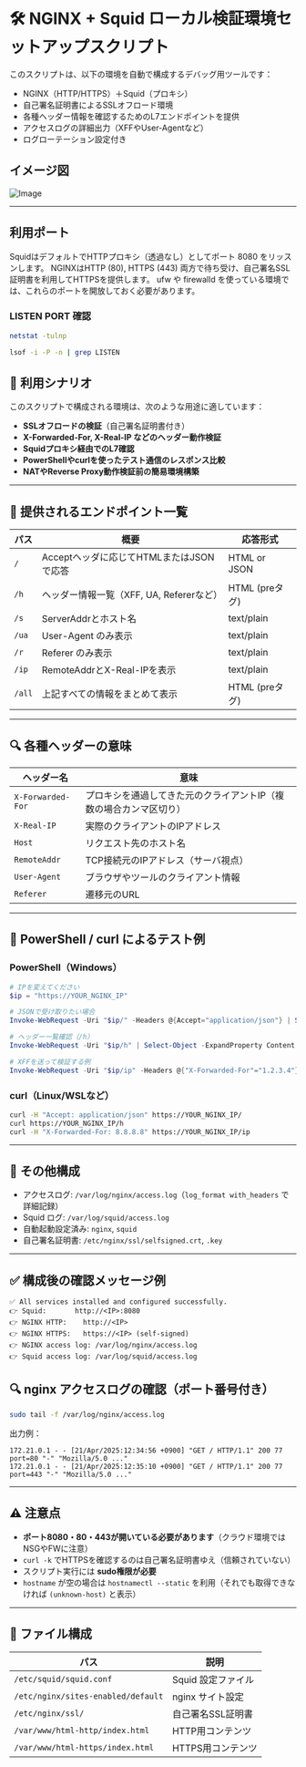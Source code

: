 
# 🛠 NGINX + Squid ローカル検証環境セットアップスクリプト

このスクリプトは、以下の環境を自動で構成するデバッグ用ツールです：

- NGINX（HTTP/HTTPS）＋Squid（プロキシ）
- 自己署名証明書によるSSLオフロード環境
- 各種ヘッダー情報を確認するためのL7エンドポイントを提供
- アクセスログの詳細出力（XFFやUser-Agentなど）
- ログローテーション設定付き

## イメージ図

![Image](https://github.com/user-attachments/assets/687241c6-966f-42d6-92c9-b9d1177a7a4a)

---
## 利用ポート
SquidはデフォルトでHTTPプロキシ（透過なし）としてポート 8080 をリッスンします。
NGINXはHTTP (80), HTTPS (443) 両方で待ち受け、自己署名SSL証明書を利用してHTTPSを提供します。
ufw や firewalld を使っている環境では、これらのポートを開放しておく必要があります。

### LISTEN PORT 確認

```bash
netstat -tulnp
```
```bash
lsof -i -P -n | grep LISTEN
```

## 🧩 利用シナリオ

このスクリプトで構成される環境は、次のような用途に適しています：

- **SSLオフロードの検証**（自己署名証明書付き）
- **X-Forwarded-For, X-Real-IP などのヘッダー動作検証**
- **Squidプロキシ経由でのL7確認**
- **PowerShellやcurlを使ったテスト通信のレスポンス比較**
- **NATやReverse Proxy動作検証前の簡易環境構築**

---

## 📡 提供されるエンドポイント一覧

| パス      | 概要                                           | 応答形式        |
|-----------|------------------------------------------------|-----------------|
| `/`       | Acceptヘッダに応じてHTMLまたはJSONで応答       | HTML or JSON    |
| `/h`      | ヘッダー情報一覧（XFF, UA, Refererなど）       | HTML (preタグ)  |
| `/s`      | ServerAddrとホスト名                           | text/plain      |
| `/ua`     | User-Agent のみ表示                            | text/plain      |
| `/r`      | Referer のみ表示                               | text/plain      |
| `/ip`     | RemoteAddrとX-Real-IPを表示                     | text/plain      |
| `/all`    | 上記すべての情報をまとめて表示                 | HTML (preタグ)  |

---

## 🔍 各種ヘッダーの意味

| ヘッダー名         | 意味                                                                 |
|--------------------|----------------------------------------------------------------------|
| `X-Forwarded-For`  | プロキシを通過してきた元のクライアントIP（複数の場合カンマ区切り） |
| `X-Real-IP`        | 実際のクライアントのIPアドレス                                      |
| `Host`             | リクエスト先のホスト名                                               |
| `RemoteAddr`       | TCP接続元のIPアドレス（サーバ視点）                                  |
| `User-Agent`       | ブラウザやツールのクライアント情報                                  |
| `Referer`          | 遷移元のURL                                                          |

---

## 🧪 PowerShell / curl によるテスト例

### PowerShell（Windows）

```powershell
# IPを変えてください
$ip = "https://YOUR_NGINX_IP"

# JSONで受け取りたい場合
Invoke-WebRequest -Uri "$ip/" -Headers @{Accept="application/json"} | Select-Object -ExpandProperty Content

# ヘッダー一覧確認（/h）
Invoke-WebRequest -Uri "$ip/h" | Select-Object -ExpandProperty Content

# XFFを送って検証する例
Invoke-WebRequest -Uri "$ip/ip" -Headers @{"X-Forwarded-For"="1.2.3.4"} | Select-Object -ExpandProperty Content
```

### curl（Linux/WSLなど）

```bash
curl -H "Accept: application/json" https://YOUR_NGINX_IP/
curl https://YOUR_NGINX_IP/h
curl -H "X-Forwarded-For: 8.8.8.8" https://YOUR_NGINX_IP/ip
```

---

## 🔧 その他構成

- アクセスログ: `/var/log/nginx/access.log`（`log_format with_headers` で詳細記録）
- Squid ログ: `/var/log/squid/access.log`
- 自動起動設定済み: `nginx`, `squid`
- 自己署名証明書: `/etc/nginx/ssl/selfsigned.crt`, `.key`

---

## ✅ 構成後の確認メッセージ例

```
✅ All services installed and configured successfully.
👉 Squid:       http://<IP>:8080
👉 NGINX HTTP:    http://<IP>
👉 NGINX HTTPS:   https://<IP> (self-signed)
👉 NGINX access log: /var/log/nginx/access.log
👉 Squid access log: /var/log/squid/access.log
```


## 🔍 nginx アクセスログの確認（ポート番号付き）

```bash
sudo tail -f /var/log/nginx/access.log
```

出力例：

```log
172.21.0.1 - - [21/Apr/2025:12:34:56 +0900] "GET / HTTP/1.1" 200 77 port=80 "-" "Mozilla/5.0 ..."
172.21.0.1 - - [21/Apr/2025:12:35:10 +0900] "GET / HTTP/1.1" 200 77 port=443 "-" "Mozilla/5.0 ..."
```

---

## ⚠ 注意点

- **ポート8080・80・443が開いている必要があります**（クラウド環境ではNSGやFWに注意）
- `curl -k` でHTTPSを確認するのは自己署名証明書ゆえ（信頼されていない）
- スクリプト実行には **sudo権限が必要**
- `hostname` が空の場合は `hostnamectl --static` を利用（それでも取得できなければ `(unknown-host)` と表示）

---

## 📂 ファイル構成

| パス                                | 説明                    |
|-------------------------------------|-------------------------|
| `/etc/squid/squid.conf`             | Squid 設定ファイル      |
| `/etc/nginx/sites-enabled/default`  | nginx サイト設定        |
| `/etc/nginx/ssl/`                   | 自己署名SSL証明書       |
| `/var/www/html-http/index.html`     | HTTP用コンテンツ        |
| `/var/www/html-https/index.html`    | HTTPS用コンテンツ       |
